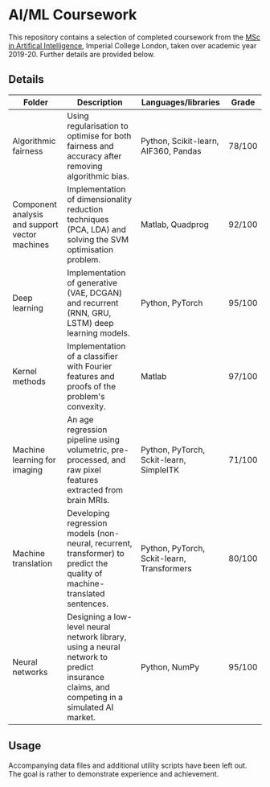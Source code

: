 # AI/ML Coursework 

This repository contains a selection of completed coursework from the [MSc in Artifical Intelligence](https://www.imperial.ac.uk/computing/prospective-students/pg/mai/), Imperial College London, taken over academic year 2019-20. Further details are provided below.

## Details 

| Folder | Description | Languages/libraries | Grade | 
| --- | --- | --- | --- |
| Algorithmic fairness | Using regularisation to optimise for both fairness and accuracy after removing algorithmic bias. | Python, Scikit-learn, AIF360, Pandas | 78/100 | 
| Component analysis and support vector machines | Implementation of dimensionality reduction techniques (PCA, LDA) and solving the SVM optimisation problem. | Matlab, Quadprog | 92/100 | 
| Deep learning | Implementation of generative (VAE, DCGAN) and recurrent (RNN, GRU, LSTM) deep learning models. | Python, PyTorch | 95/100 | 
| Kernel methods | Implementation of a classifier with Fourier features and proofs of the problem's convexity. | Matlab | 97/100 |
| Machine learning for imaging | An age regression pipeline using volumetric, pre-processed, and raw pixel features extracted from brain MRIs.| Python, PyTorch, Sckit-learn, SimpleITK | 71/100 |
| Machine translation | Developing regression models (non-neural, recurrent, transformer) to predict the quality of machine-translated sentences. | Python, PyTorch, Sckit-learn, Transformers | 80/100 |
| Neural networks | Designing a low-level neural network library, using a neural network to predict insurance claims, and competing in a simulated AI market. | Python, NumPy | 95/100 |

## Usage 

Accompanying data files and additional utility scripts have been left out. The goal is rather to demonstrate experience and achievement. 






